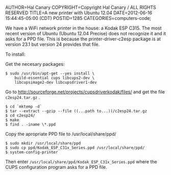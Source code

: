 AUTHOR=Hal Canary
COPYRIGHT=Copyright Hal Canary / ALL RIGHTS RESERVED
TITLE=A new printer with Ubuntu 12.04
DATE=2012-06-16 15:44:45-05:00 (CDT)
POSTID=1285
CATEGORIES=computers-code;

We have a WiFi network printer in the house: a Kodak ESP C315. The most recent version of Ubuntu (Ubuntu 12.04 Precise) does not recognize it and it asks for a PPD file. This is because the printer-driver-c2esp package is at version 23.1 but version 24 provides that file.

To install:

Get the necesary packages:

```
$ sudo /usr/bin/apt-get --yes install \
    build-essential cups libcups2-dev \
    libcupsimage2-dev libcupsdriver1-dev
```

Go to <http://sourceforge.net/projects/cupsdriverkodak/files/> and get the file `c2esp24.tar.gz` .

```
$ cd `mktemp -d`
$ tar --extract --gzip --file ((...path to...))/c2esp24.tar.gz
$ cd c2esp24/
$ make
$ find . -iname \*.ppd
```

Copy the apropriate PPD file to /usr/local/share/ppd/

```
$ sudo mkdir /usr/local/share/ppd
$ sudo cp ppd/Kodak_ESP_C31x_Series.ppd /usr/local/share/ppd/
$ system-config-printer
```

Then enter `/usr/local/share/ppd/Kodak_ESP_C31x_Series.ppd` where the CUPS configuration program asks for a PPD file.
